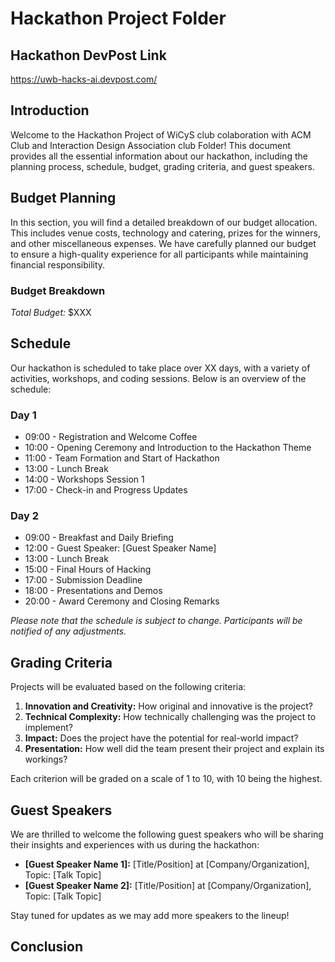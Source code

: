 # Hackathon Project Folder

## Hackathon DevPost Link
https://uwb-hacks-ai.devpost.com/


## Introduction

Welcome to the Hackathon Project of WiCyS club colaboration with ACM Club and Interaction Design Association club Folder! This document provides all the essential information about our hackathon, including the planning process, schedule, budget, grading criteria, and guest speakers.

## Budget Planning

In this section, you will find a detailed breakdown of our budget allocation. This includes venue costs, technology and  catering, prizes for the winners, and other miscellaneous expenses. We have carefully planned our budget to ensure a high-quality experience for all participants while maintaining financial responsibility.

### Budget Breakdown


_Total Budget:_ $XXX

## Schedule

Our hackathon is scheduled to take place over XX days, with a variety of activities, workshops, and coding sessions. Below is an overview of the schedule:

### Day 1

- 09:00 - Registration and Welcome Coffee
- 10:00 - Opening Ceremony and Introduction to the Hackathon Theme
- 11:00 - Team Formation and Start of Hackathon
- 13:00 - Lunch Break
- 14:00 - Workshops Session 1
- 17:00 - Check-in and Progress Updates

### Day 2

- 09:00 - Breakfast and Daily Briefing
- 12:00 - Guest Speaker: [Guest Speaker Name]
- 13:00 - Lunch Break
- 15:00 - Final Hours of Hacking
- 17:00 - Submission Deadline
- 18:00 - Presentations and Demos
- 20:00 - Award Ceremony and Closing Remarks

_Please note that the schedule is subject to change. Participants will be notified of any adjustments._

## Grading Criteria

Projects will be evaluated based on the following criteria:

1. **Innovation and Creativity:** How original and innovative is the project?
2. **Technical Complexity:** How technically challenging was the project to implement?
3. **Impact:** Does the project have the potential for real-world impact?
4. **Presentation:** How well did the team present their project and explain its workings?

Each criterion will be graded on a scale of 1 to 10, with 10 being the highest.

## Guest Speakers

We are thrilled to welcome the following guest speakers who will be sharing their insights and experiences with us during the hackathon:

- **[Guest Speaker Name 1]:** [Title/Position] at [Company/Organization], Topic: [Talk Topic]
- **[Guest Speaker Name 2]:** [Title/Position] at [Company/Organization], Topic: [Talk Topic]

Stay tuned for updates as we may add more speakers to the lineup!

## Conclusion

